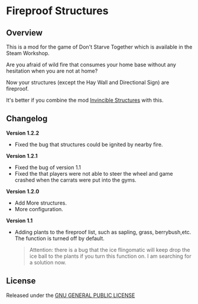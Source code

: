 # Fireproof Structures

## Overview

This is a mod for the game of Don't Starve Together which is available in the Steam Workshop. 

Are you afraid of wild fire that consumes your home base without any hesitation when you are not at home?

Now your structures (except the Hay Wall and Directional Sign) are fireproof.

It's better if you combine the mod [Invincible Structures](https://steamcommunity.com/sharedfiles/filedetails/?id=503795626) with this.

## Changelog

**Version 1.2.2**

- Fixed the bug that structures could be ignited by nearby fire.

**Version 1.2.1**

- Fixed the bug of version 1.1
- Fixed the that players were not able to steer the wheel and game crashed when the carrats were put into the gyms.

**Version 1.2.0**

- Add More structures.
- More configuration.

**Version 1.1**

- Adding plants to the fireproof list, such as sapling, grass, berrybush,etc. The function is turned off by default.
	> Attention: there is a bug that the ice flingomatic will keep drop the ice ball to the plants if you turn this function on. I am searching for a solution now.

## License

Released under the [GNU GENERAL PUBLIC LICENSE](https://www.gnu.org/licenses/gpl-3.0.en.html)